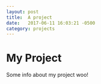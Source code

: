 ```yaml
---
layout: post
title:  A project
date:   2017-06-11 16:03:21 -0500
category: projects
---
```


# My Project

Some info about my project woo!
